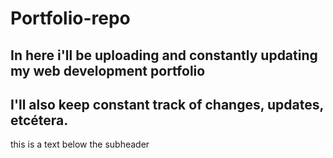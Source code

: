 # Portfolio-repo

## In here i'll be uploading and constantly updating my web development portfolio

## I'll also keep constant track of changes, updates, etcétera.

this is a text below the subheader
